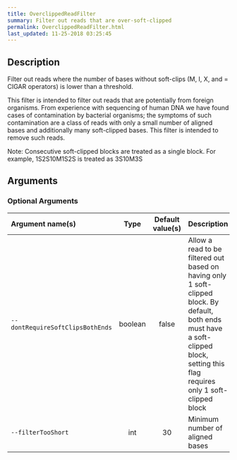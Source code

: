 ```yaml
---
title: OverclippedReadFilter
summary: Filter out reads that are over-soft-clipped
permalink: OverclippedReadFilter.html
last_updated: 11-25-2018 03:25:45
---
```



## Description

Filter out reads where the number of bases without soft-clips (M, I, X, and = CIGAR operators) is lower than a threshold.

 <p>This filter is intended to filter out reads that are potentially from foreign organisms.
 From experience with sequencing of human DNA we have found cases of contamination by bacterial
 organisms; the symptoms of such contamination are a class of reads with only a small number
 of aligned bases and additionally many soft-clipped bases. This filter is intended
 to remove such reads.</p>

 <p>Note: Consecutive soft-clipped blocks are treated as a single block. For example, 1S2S10M1S2S is treated as 3S10M3S</p>

## Arguments

### Optional Arguments

| Argument name(s) | Type | Default value(s) | Description |
| :--------------- | :--: | :--------------: | :------ |
| `--dontRequireSoftClipsBothEnds` | boolean | false | Allow a read to be filtered out based on having only 1 soft-clipped block. By default, both ends must have a soft-clipped block, setting this flag requires only 1 soft-clipped block |
| `--filterTooShort` | int | 30 | Minimum number of aligned bases |



